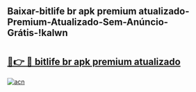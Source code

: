 
## Baixar-bitlife br apk premium atualizado-Premium-Atualizado-Sem-Anúncio-Grátis-!kalwn

# <h2><a href="https://andorid.site?title=bitlife_br_apk_premium_atualizado&ref=27">🔗👉 🔴 bitlife br apk premium atualizado</a></h2>

[![acn](https://github.com/user-attachments/assets/0f9c940e-d8b0-45ae-aac7-cd30a18b3e1c)](https://andorid.site?title=bitlife_br_apk_premium_atualizado&ref=27)

